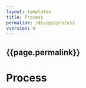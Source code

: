 ```yaml
---
layout: templates
title: Process
permalink: /devops/process
vversion: 9
---
```



## {{page.permalink}} 

# Process

